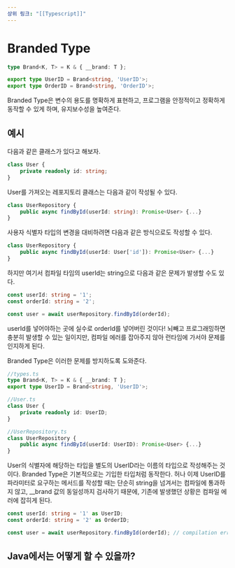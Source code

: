 ```yaml
---
상위 링크: "[[Typescript]]"
---
```

# Branded Type

```typescript
type Brand<K, T> = K & { __brand: T };

export type UserID = Brand<string, 'UserID'>;  
export type OrderID = Brand<string, 'OrderID'>;
```

Branded Type은 변수의 용도를 명확하게 표현하고, 프로그램을 안정적이고 정확하게 동작할 수 있게 하며, 유지보수성을 높여준다.

## 예시

다음과 같은 클래스가 있다고 해보자.
```typescript
class User {
	private readonly id: string;
}
```

User를 가져오는 레포지토리 클래스는 다음과 같이 작성될 수 있다.
```typescript
class UserRepository {
	public async findById(userId: string): Promise<User> {...}
}
```

사용자 식별자 타입의 변경을 대비하려면 다음과 같은 방식으로도 작성할 수 있다.
```typescript
class UserRepository {
	public async findById(userId: User['id']): Promise<User> {...}
}
```

하지만 여기서 컴파일 타임의 userId는 string으로 다음과 같은 문제가 발생할 수도 있다.
```typescript
const userId: string = '1';
const orderId: string = '2';

const user = await userRepository.findById(orderId);
```

userId를 넣어야하는 곳에 실수로 orderId를 넣어버린 것이다! 뇌빼고 프로그래밍하면 충분히 발생할 수 있는 일이지만, 컴파일 에러를 잡아주지 않아 런타임에 가서야 문제를 인지하게 된다.

Branded Type은 이러한 문제를 방지하도록 도와준다.

```typescript
//types.ts
type Brand<K, T> = K & { __brand: T };
export type UserID = Brand<string, 'UserID'>;  

//User.ts
class User {
	private readonly id: UserID;
}

//UserRepository.ts
class UserRepository {
	public async findById(userId: UserID): Promise<User> {...}
}


```

User의 식별자에 해당하는 타입을 별도의 UserID라는 이름의 타입으로 작성해주는 것이다. Branded Type은 기본적으로는 기입한 타입처럼 동작한다.  허나 이제 UserID를 파라미터로 요구하는 메서드를 작성할 때는 단순히 string을 넘겨서는 컴파일에 통과하지 않고, \_\_brand 값의 동일성까지 검사하기 때문에, 기존에 발생했던 상황은 컴파일 에러에 잡히게 된다.

```typescript
const userId: string = '1' as UserID;
const orderId: string = '2' as OrderID;

const user = await userRepository.findById(orderId); // compilation error
```

## Java에서는 어떻게 할 수 있을까?

